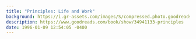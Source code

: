 ```yaml
---
title: "Principles: Life and Work"
background: https://i.gr-assets.com/images/S/compressed.photo.goodreads.com/books/1506862923l/34941133._SX50_.jpg
description: https://www.goodreads.com/book/show/34941133-principles
date: 1996-01-09 12:54:05 -0400
---
```

